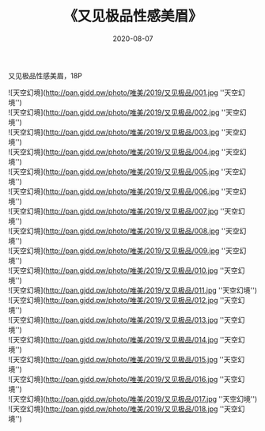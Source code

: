 ﻿---
layout: post
title:  《又见极品性感美眉》
date:   2020-08-07
img: http://pan.gjdd.pw/photo/唯美/2019/又见极品/000.jpg
categories: [美女, 性感, 泳衣]
---

又见极品性感美眉，18P

![天空幻境](http://pan.gjdd.pw/photo/唯美/2019/又见极品/001.jpg ''天空幻境'') <br>
![天空幻境](http://pan.gjdd.pw/photo/唯美/2019/又见极品/002.jpg ''天空幻境'') <br>
![天空幻境](http://pan.gjdd.pw/photo/唯美/2019/又见极品/003.jpg ''天空幻境'') <br>
![天空幻境](http://pan.gjdd.pw/photo/唯美/2019/又见极品/004.jpg ''天空幻境'') <br>
![天空幻境](http://pan.gjdd.pw/photo/唯美/2019/又见极品/005.jpg ''天空幻境'') <br>
![天空幻境](http://pan.gjdd.pw/photo/唯美/2019/又见极品/006.jpg ''天空幻境'') <br>
![天空幻境](http://pan.gjdd.pw/photo/唯美/2019/又见极品/007.jpg ''天空幻境'') <br>
![天空幻境](http://pan.gjdd.pw/photo/唯美/2019/又见极品/008.jpg ''天空幻境'') <br>
![天空幻境](http://pan.gjdd.pw/photo/唯美/2019/又见极品/009.jpg ''天空幻境'') <br>
![天空幻境](http://pan.gjdd.pw/photo/唯美/2019/又见极品/010.jpg ''天空幻境'') <br>
![天空幻境](http://pan.gjdd.pw/photo/唯美/2019/又见极品/011.jpg ''天空幻境'') <br>
![天空幻境](http://pan.gjdd.pw/photo/唯美/2019/又见极品/012.jpg ''天空幻境'') <br>
![天空幻境](http://pan.gjdd.pw/photo/唯美/2019/又见极品/013.jpg ''天空幻境'') <br>
![天空幻境](http://pan.gjdd.pw/photo/唯美/2019/又见极品/014.jpg ''天空幻境'') <br>
![天空幻境](http://pan.gjdd.pw/photo/唯美/2019/又见极品/015.jpg ''天空幻境'') <br>
![天空幻境](http://pan.gjdd.pw/photo/唯美/2019/又见极品/016.jpg ''天空幻境'') <br>
![天空幻境](http://pan.gjdd.pw/photo/唯美/2019/又见极品/017.jpg ''天空幻境'') <br>
![天空幻境](http://pan.gjdd.pw/photo/唯美/2019/又见极品/018.jpg ''天空幻境'') <br>
